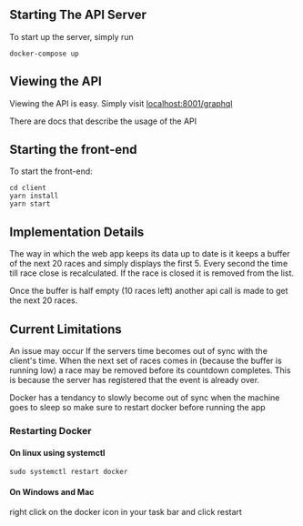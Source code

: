 ## Starting The API Server

To start up the server, simply run

```
docker-compose up
```

## Viewing the API

Viewing the API is easy. Simply visit [localhost:8001/graphql](http://localhost:8001/graphql)

There are docs that describe the usage of the API

## Starting the front-end

To start the front-end:

```
cd client
yarn install
yarn start
```

## Implementation Details

The way in which the web app keeps its data up to date is it keeps a buffer of the
next 20 races and simply displays the first 5. Every second the time till race close 
is recalculated. If the race is closed it is removed from the list.

Once the buffer is half empty (10 races left) another api call is made to get the next 20 races.

## Current Limitations

An issue may occur If the servers time becomes out of sync with the client's time. When the next
set of races comes in (because the buffer is running low) a race may be removed before its countdown
completes. This is because the server has registered that the event is already over.

Docker has a tendancy to slowly become out of sync when the machine goes to sleep so make sure
to restart docker before running the app

### Restarting Docker

#### On linux using systemctl
```
sudo systemctl restart docker
```

#### On Windows and Mac

right click on the docker icon in your task bar and click restart
